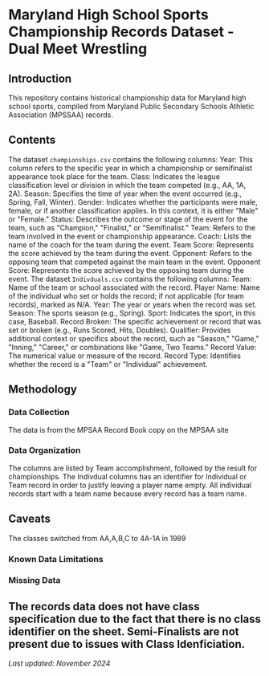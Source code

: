 # Maryland High School Sports Championship Records Dataset -Dual Meet Wrestling
## Introduction
This repository contains historical championship data for Maryland high school
sports, compiled from Maryland Public Secondary Schools Athletic Association
(MPSSAA) records.
## Contents
The dataset `championships.csv` contains the following columns:
Year: This column refers to the specific year in which a championship or semifinalist appearance took place for the team.
Class: Indicates the league classification level or division in which the team competed (e.g., AA, 1A, 2A).
Season: Specifies the time of year when the event occurred (e.g., Spring, Fall, Winter).
Gender: Indicates whether the participants were male, female, or if another classification applies. In this context, it is either "Male" or "Female."
Status: Describes the outcome or stage of the event for the team, such as "Champion," "Finalist," or "Semifinalist."
Team: Refers to the team involved in the event or championship appearance.
Coach: Lists the name of the coach for the team during the event.
Team Score: Represents the score achieved by the team during the event.
Opponent: Refers to the opposing team that competed against the main team in the event.
Opponent Score: Represents the score achieved by the opposing team during the event.
The dataset `Indivduals.csv` contains the following columns:
Team: Name of the team or school associated with the record.
Player Name: Name of the individual who set or holds the record; if not applicable (for team records), marked as N/A.
Year: The year or years when the record was set.
Season: The sports season (e.g., Spring).
Sport: Indicates the sport, in this case, Baseball.
Record Broken: The specific achievement or record that was set or broken (e.g., Runs Scored, Hits, Doubles).
Qualifier: Provides additional context or specifics about the record, such as "Season," "Game," "Inning," "Career," or combinations like "Game, Two Teams."
Record Value: The numerical value or measure of the record.
Record Type: Identifies whether the record is a "Team" or "Individual" achievement.
## Methodology
### Data Collection
The data is from the MPSAA Record Book copy on the MPSAA site
### Data Organization
The columns are listed by Team accomplishment, followed by the result for championships. The Indivdual columns has an identifier for Individual or Team record in order to justify leaving a player name empty. All individual records start with a team name because every record has a team name.
## Caveats
The classes switched from AA,A,B,C to 4A-1A in 1989
### Known Data Limitations
### Missing Data
The records data does not have class specification due to the fact that there is no class identifier on the sheet. Semi-Finalists are not present due to issues with Class Idenficiation.
---
*Last updated: November 2024*

